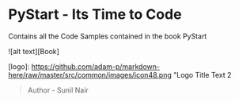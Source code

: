 # PyStart - Its Time to Code

Contains all the Code Samples contained in the book PyStart

![alt text][Book]

[logo]: https://github.com/adam-p/markdown-here/raw/master/src/common/images/icon48.png "Logo Title Text 2

> Author - Sunil Nair
